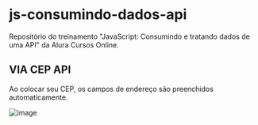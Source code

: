 # js-consumindo-dados-api
Repositório do treinamento "JavaScript: Consumindo e tratando dados de uma API" da Alura Cursos Online.

## VIA CEP API
Ao colocar seu CEP, os campos de endereço são preenchidos automaticamente.

![image](https://github.com/PatsFerrer/javascript_ViaCEP-API/assets/124654139/e14d4e40-b96c-463d-a22a-532e41325956)
